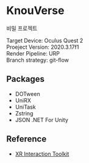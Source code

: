 # KnouVerse
비밀 프로젝트

Target Device: Oculus Quest 2<br>
Proeject Version: 2020.3.17f1<br>
Render Pipeline: URP<br>
Branch strategy: git-flow<br>

## Packages

- DOTween 
- UniRX
- UniTask
- Zstring
- JSON .NET For Unity

## Reference

- [XR Interaction Toolkit](https://github.com/Unity-Technologies/XR-Interaction-Toolkit-Examples)
